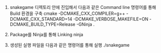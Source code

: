 1. snakegame 디렉토리 안에 진입해서 다음과 같은 Command line 명령어를 통해 Build 환경을 구축
cmake -DCMAKE_CXX_COMPILER=g++ -DCMAKE_CXX_STANDARD=14 -DCMAKE_VERBOSE_MAKEFILE=ON -DCMAKE_BUILD_TYPE=Release -GNinja .

2. Package를 Ninja를 통해 Linking
ninja

3. 생성된 실행 파일을 다음과 같은 명령어를 통해 실행
./snakegame
